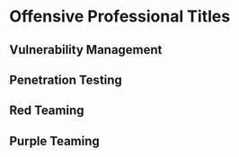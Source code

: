 # Offensive Professional Titles

## Vulnerability Management

## Penetration Testing

## Red Teaming

## Purple Teaming
